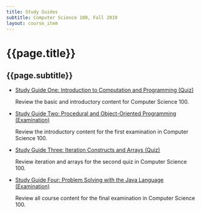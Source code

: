 ```yaml
---
title: Study Guides
subtitle: Computer Science 100, Fall 2019
layout: course_item
---
```


# {{page.title}}
## {{page.subtitle}}

<ul>

<li><a href="https://github.com/Allegheny-Computer-Science-100-F2019/cs100-F2019-sheets/releases/download/cs100F2019-sheets-25.0.0/cs100F2019_studyguide_quiz01.pdf">Study Guide One: Introduction to Computation and Programming (Quiz)</a> <p>Review the basic and introductory content for Computer Science 100.</p>

<li><a href="https://github.com/Allegheny-Computer-Science-100-F2019/cs100-F2019-sheets/releases/download/cs100F2019-sheets-25.0.0/cs100F2019_studyguide_exam01.pdf">Study Guide
Two: Procedural and Object-Oriented Programming (Examination)</a> <p>Review the introductory content for
the first examination in Computer Science 100.</p>

<li><a href="https://github.com/Allegheny-Computer-Science-100-F2019/cs100-F2019-sheets/releases/download/cs100F2019-sheets-25.0.0/cs100F2019_studyguide_quiz02.pdf">Study Guide
Three: Iteration Constructs and Arrays (Quiz)</a> <p>Review iteration and arrays
for the second quiz in Computer Science 100.</p>

<li><a href="https://github.com/Allegheny-Computer-Science-100-F2019/cs100-F2019-sheets/releases/download/cs100F2019-sheets-25.0.0/cs100F2019_studyguide_exam02.pdf">Study Guide
Four: Problem Solving with the Java Language (Examination)</a> <p>Review all course content for
the final examination in Computer Science 100.</p>

</ul>
